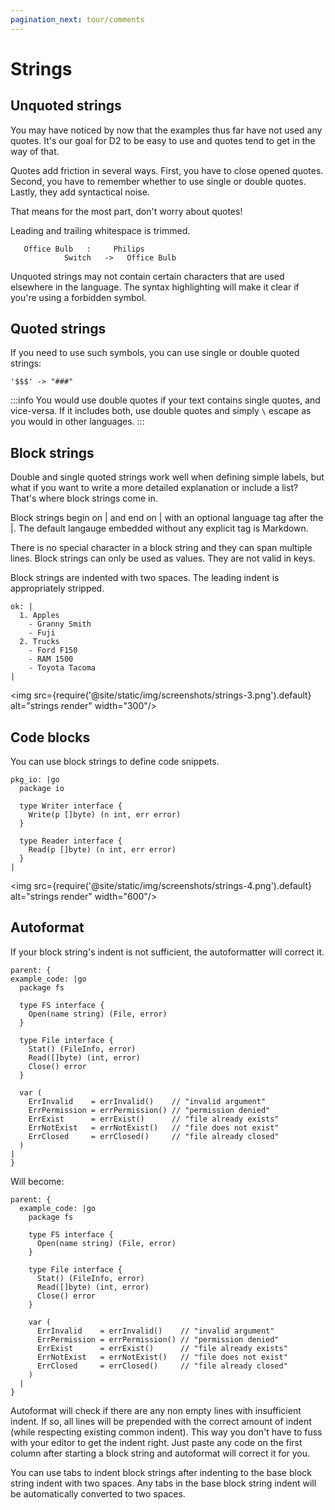 ```yaml
---
pagination_next: tour/comments
---
```

# Strings

## Unquoted strings

You may have noticed by now that the examples thus far have not used any quotes. It's our
goal for D2 to be easy to use and quotes tend to get in the way of that.

Quotes add friction in several ways. First, you have to close opened quotes. Second, you
have to remember whether to use single or double quotes. Lastly, they add syntactical
noise.

That means for the most part, don't worry about quotes!

Leading and trailing whitespace is trimmed.

```d2
   Office Bulb   :     Philips
            Switch   ->   Office Bulb
```

<div className="embedSVG" dangerouslySetInnerHTML={{__html: require('@site/static/img/generated/strings-1.svg2')}}></div>

Unquoted strings may not contain certain characters that are used elsewhere in the
language. The syntax highlighting will make it clear if you're using a forbidden symbol.

## Quoted strings

If you need to use such symbols, you can use single or double quoted strings:

```d2
'$$$' -> "###"
```

<div className="embedSVG" dangerouslySetInnerHTML={{__html: require('@site/static/img/generated/strings-2.svg2')}}></div>

:::info
You would use double quotes if your text contains single quotes, and vice-versa. If it includes both, use double quotes and simply `\` escape as you would in other languages.
:::

## Block strings

Double and single quoted strings work well when defining simple labels, but what if you
want to write a more detailed explanation or include a list? That's where block strings
come in.

Block strings begin on | and end on | with an optional language tag after the |.
The default langauge embedded without any explicit tag is Markdown.

There is no special character in a block string and they can span multiple lines. Block
strings can only be used as values. They are not valid in keys.

Block strings are indented with two spaces. The leading indent is appropriately stripped.

```d2
ok: |
  1. Apples
    - Granny Smith
    - Fuji
  2. Trucks
    - Ford F150
    - RAM 1500
    - Toyota Tacoma
|
```

<img src={require('@site/static/img/screenshots/strings-3.png').default} alt="strings render" width="300"/>

## Code blocks

You can use block strings to define code snippets.

```d2
pkg_io: |go
  package io

  type Writer interface {
    Write(p []byte) (n int, err error)
  }

  type Reader interface {
    Read(p []byte) (n int, err error)
  }
|
```

<img src={require('@site/static/img/screenshots/strings-4.png').default} alt="strings render" width="600"/>

## Autoformat

If your block string's indent is not sufficient, the autoformatter will correct it.

```d2
parent: {
example_code: |go
  package fs

  type FS interface {
    Open(name string) (File, error)
  }

  type File interface {
    Stat() (FileInfo, error)
    Read([]byte) (int, error)
    Close() error
  }

  var (
    ErrInvalid    = errInvalid()    // "invalid argument"
    ErrPermission = errPermission() // "permission denied"
    ErrExist      = errExist()      // "file already exists"
    ErrNotExist   = errNotExist()   // "file does not exist"
    ErrClosed     = errClosed()     // "file already closed"
  )
|
}
```

Will become:

```d2
parent: {
  example_code: |go
    package fs

    type FS interface {
      Open(name string) (File, error)
    }

    type File interface {
      Stat() (FileInfo, error)
      Read([]byte) (int, error)
      Close() error
    }

    var (
      ErrInvalid    = errInvalid()    // "invalid argument"
      ErrPermission = errPermission() // "permission denied"
      ErrExist      = errExist()      // "file already exists"
      ErrNotExist   = errNotExist()   // "file does not exist"
      ErrClosed     = errClosed()     // "file already closed"
    )
  |
}
```

Autoformat will check if there are any non empty lines with insufficient indent. If so, all
lines will be prepended with the correct amount of indent (while respecting existing
common indent). This way you don't have to fuss with your editor to get the indent right.
Just paste any code on the first column after starting a block string and autoformat will
correct it for you.

You can use tabs to indent block strings after indenting to the base block string indent
with two spaces. Any tabs in the base block string indent will be automatically converted
to two spaces.

